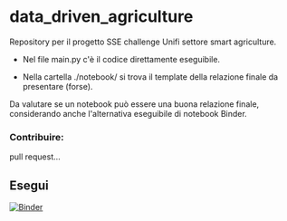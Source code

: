 # data_driven_agriculture
Repository per il progetto SSE challenge Unifi settore smart agriculture. 
* Nel file main.py c'è il codice direttamente eseguibile. 

*  Nella cartella ./notebook/ si trova il template della relazione finale da presentare (forse).

Da valutare se un notebook può essere una buona relazione finale, considerando anche l'alternativa eseguibile di notebook Binder.

### Contribuire: 
pull request...

## Esegui
[![Binder](https://mybinder.org/badge_logo.svg)](https://mybinder.org/v2/gh/andi-ra/data_driven_agriculture/HEAD?urlpath=https%3A%2F%2Fgithub.com%2Fandi-ra%2Fdata_driven_agriculture%2Fblob%2Fmaster%2Fnotebooks%2Fpiante_analisi_predizione.ipynb)
